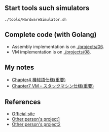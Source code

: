 
## Start tools such simulators

```
./tools/HardwareSimulator.sh 
```

## Complete code (with Golang)

* Assembly implementation is on [./projects/06](./projects/06).
* VM implementation is on [./projects/08](./projects/08).

## My notes

* [Chapter4 機械語仕様(重要)](./projects/04/README.md)
* [Chapter7 VM・スタックマシン仕様(重要)](./projects/07/README.md)

## References

* [Official site](https://www.nand2tetris.org/)
* [Other person's project1](https://github.com/ikenox/nand2tetris)
* [Other person's project2](https://github.com/AllenWrong/nand2tetris)